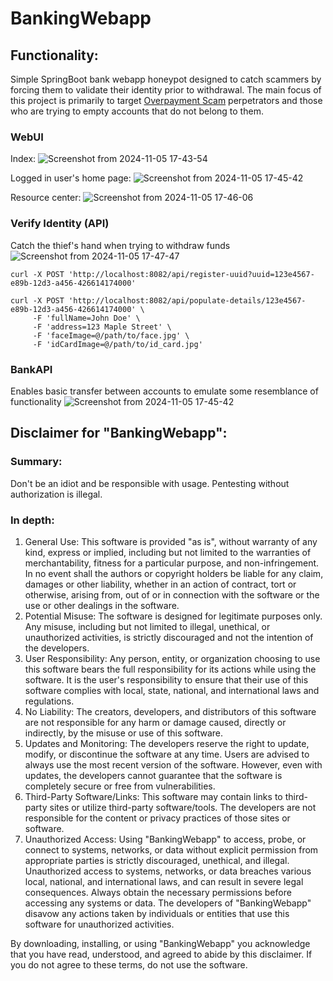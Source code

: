 # BankingWebapp


## Functionality:
Simple SpringBoot bank webapp honeypot designed to catch scammers by forcing them to validate their identity prior to withdrawal. The main focus of this project is primarily to target [Overpayment Scam](https://en.wikipedia.org/wiki/Overpayment_scam) perpetrators and those who are trying to empty accounts that do not belong to them.

### WebUI

Index:
![Screenshot from 2024-11-05 17-43-54](https://github.com/user-attachments/assets/7babb40a-6f56-4266-87fb-08e05a634d25)

Logged in user's home page:
![Screenshot from 2024-11-05 17-45-42](https://github.com/user-attachments/assets/1f6a6b0d-0ad4-4369-900a-9dd140f89373)


Resource center:
![Screenshot from 2024-11-05 17-46-06](https://github.com/user-attachments/assets/191434f9-f2ce-4f24-bdb9-1493f9a1296e)


### Verify Identity (API)

Catch the thief's hand when trying to withdraw funds
![Screenshot from 2024-11-05 17-47-47](https://github.com/user-attachments/assets/e449d944-52fb-4f79-bbdd-83f9e8c12dd9)

```
curl -X POST 'http://localhost:8082/api/register-uuid?uuid=123e4567-e89b-12d3-a456-426614174000'
```

```
curl -X POST 'http://localhost:8082/api/populate-details/123e4567-e89b-12d3-a456-426614174000' \
     -F 'fullName=John Doe' \
     -F 'address=123 Maple Street' \
     -F 'faceImage=@/path/to/face.jpg' \
     -F 'idCardImage=@/path/to/id_card.jpg'
```

### BankAPI 
Enables basic transfer between accounts to emulate some resemblance of functionality
![Screenshot from 2024-11-05 17-45-42](https://github.com/user-attachments/assets/d0f5af03-d51b-4b52-8b1d-55261866e34c)

## Disclaimer for "BankingWebapp":

### Summary: 
Don't be an idiot and be responsible with usage. Pentesting without authorization is illegal.

### In depth: 
1. General Use: This software is provided "as is", without warranty of any kind, express or implied, including but not limited to the warranties of merchantability, fitness for a particular purpose, and non-infringement. In no event shall the authors or copyright holders be liable for any claim, damages or other liability, whether in an action of contract, tort or otherwise, arising from, out of or in connection with the software or the use or other dealings in the software.
2. Potential Misuse: The software is designed for legitimate purposes only. Any misuse, including but not limited to illegal, unethical, or unauthorized activities, is strictly discouraged and not the intention of the developers.
3. User Responsibility: Any person, entity, or organization choosing to use this software bears the full responsibility for its actions while using the software. It is the user's responsibility to ensure that their use of this software complies with local, state, national, and international laws and regulations.
4. No Liability: The creators, developers, and distributors of this software are not responsible for any harm or damage caused, directly or indirectly, by the misuse or use of this software.
5. Updates and Monitoring: The developers reserve the right to update, modify, or discontinue the software at any time. Users are advised to always use the most recent version of the software. However, even with updates, the developers cannot guarantee that the software is completely secure or free from vulnerabilities.
6. Third-Party Software/Links: This software may contain links to third-party sites or utilize third-party software/tools. The developers are not responsible for the content or privacy practices of those sites or software.
7. Unauthorized Access: Using "BankingWebapp" to access, probe, or connect to systems, networks, or data without explicit permission from appropriate parties is strictly discouraged, unethical, and illegal. Unauthorized access to systems, networks, or data breaches various local, national, and international laws, and can result in severe legal consequences. Always obtain the necessary permissions before accessing any systems or data. The developers of "BankingWebapp" disavow any actions taken by individuals or entities that use this software for unauthorized activities.

By downloading, installing, or using "BankingWebapp" you acknowledge that you have read, understood, and agreed to abide by this disclaimer. If you do not agree to these terms, do not use the software.
